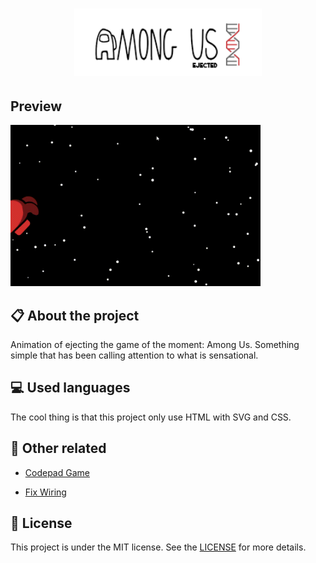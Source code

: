 
<h1 align="center">
    <img src="./images/logo-repo-among.png" alt="Netflix Clone by Jhony Walker" width="300px" />
</h1>

## Preview

<img src="./images/ejected-preview.gif" alt="Ejected" width="400px" />

## :clipboard: About the project

Animation of ejecting the game of the moment: Among Us. Something simple that has been calling attention to what is sensational.

## :computer: Used languages

The cool thing is that this project only use HTML 
with SVG and CSS.

## :floppy_disk: Other related

- [Codepad Game](https://github.com/JhonyWalker-pixel/among-us-codepad)

- [Fix Wiring](https://github.com/JhonyWalker-pixel/fix-wiring-among-us)


## :book: License

This project is under the MIT license. See the [LICENSE](LICENSE.md) for more details.

